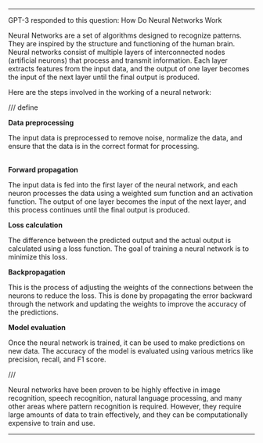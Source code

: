 
---

GPT-3 responded to this question: How Do Neural Networks Work

Neural Networks are a set of algorithms designed to recognize patterns. They are inspired by the structure and functioning of the human brain. Neural networks consist of multiple layers of interconnected nodes (artificial neurons) that process and transmit information. Each layer extracts features from the input data, and the output of one layer becomes the input of the next layer until the final output is produced.

Here are the steps involved in the working of a neural network:

/// define

**Data preprocessing** 

The input data is preprocessed to remove noise, normalize the data, and ensure that the data is in the correct format for processing.
<br><br>

**Forward propagation**

The input data is fed into the first layer of the neural network, and each neuron processes the data using a weighted sum function and an activation function. The output of one layer becomes the input of the next layer, and this process continues until the final output is produced.
    
**Loss calculation**

The difference between the predicted output and the actual output is calculated using a loss function. The goal of training a neural network is to minimize this loss.
    
**Backpropagation**

This is the process of adjusting the weights of the connections between the neurons to reduce the loss. This is done by propagating the error backward through the network and updating the weights to improve the accuracy of the predictions.
    
**Model evaluation**

Once the neural network is trained, it can be used to make predictions on new data. The accuracy of the model is evaluated using various metrics like precision, recall, and F1 score.
    
///

Neural networks have been proven to be highly effective in image recognition, speech recognition, natural language processing, and many other areas where pattern recognition is required. However, they require large amounts of data to train effectively, and they can be computationally expensive to train and use.

---

